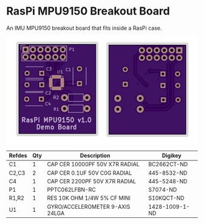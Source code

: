 # RasPi MPU9150 Breakout Board

An IMU MPU9150 breakout board that fits inside a RasPi case.

<img src="osh-preview.png">

|Refdes|Qty|Description|Digikey|
|------|---|-----------|-------|
|C1|1|CAP CER 10000PF 50V X7R RADIAL|BC2662CT-ND|
|C2,C3|2|CAP CER 0.1UF 50V C0G RADIAL|445-8532-ND|
|C4|1|CAP CER 2200PF 50V X7R RADIAL|445-5248-ND|
|P1|1|PPTC062LFBN-RC|S7074-ND|
|R1,R2|1|RES 10K OHM 1/4W 5% CF MINI|S10KQCT-ND|
|U1|1|GYRO/ACCELEROMETER 9-AXIS 24LGA|1428-1009-1-ND|
